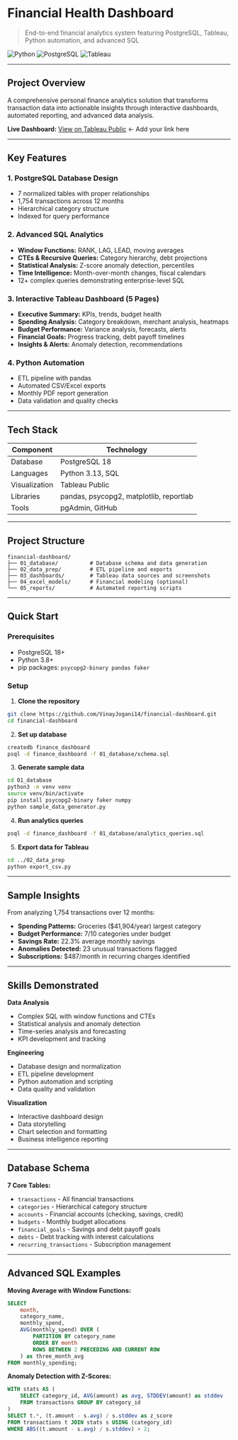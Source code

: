 # Financial Health Dashboard

> End-to-end financial analytics system featuring PostgreSQL, Tableau, Python automation, and advanced SQL

![Python](https://img.shields.io/badge/Python-3.13-blue)
![PostgreSQL](https://img.shields.io/badge/PostgreSQL-18-blue)
![Tableau](https://img.shields.io/badge/Tableau-Public-orange)

---

## Project Overview

A comprehensive personal finance analytics solution that transforms transaction data into actionable insights through interactive dashboards, automated reporting, and advanced data analysis.

**Live Dashboard:** [View on Tableau Public](https://public.tableau.com/app/profile/vinay.jogani/viz/Book1_17596201871960/Dashboard5) ← Add your link here

---

## Key Features

### 1. PostgreSQL Database Design
- 7 normalized tables with proper relationships
- 1,754 transactions across 12 months
- Hierarchical category structure
- Indexed for query performance

### 2. Advanced SQL Analytics
- **Window Functions:** RANK, LAG, LEAD, moving averages
- **CTEs & Recursive Queries:** Category hierarchy, debt projections
- **Statistical Analysis:** Z-score anomaly detection, percentiles
- **Time Intelligence:** Month-over-month changes, fiscal calendars
- 12+ complex queries demonstrating enterprise-level SQL

### 3. Interactive Tableau Dashboard (5 Pages)
- **Executive Summary:** KPIs, trends, budget health
- **Spending Analysis:** Category breakdown, merchant analysis, heatmaps
- **Budget Performance:** Variance analysis, forecasts, alerts
- **Financial Goals:** Progress tracking, debt payoff timelines
- **Insights & Alerts:** Anomaly detection, recommendations

### 4. Python Automation
- ETL pipeline with pandas
- Automated CSV/Excel exports
- Monthly PDF report generation
- Data validation and quality checks

---

## Tech Stack

| Component | Technology |
|-----------|------------|
| Database | PostgreSQL 18 |
| Languages | Python 3.13, SQL |
| Visualization | Tableau Public |
| Libraries | pandas, psycopg2, matplotlib, reportlab |
| Tools | pgAdmin, GitHub |

---

## Project Structure

```
financial-dashboard/
├── 01_database/          # Database schema and data generation
├── 02_data_prep/         # ETL pipeline and exports
├── 03_dashboards/        # Tableau data sources and screenshots
├── 04_excel_models/      # Financial modeling (optional)
└── 05_reports/           # Automated reporting scripts
```

---

## Quick Start

### Prerequisites
- PostgreSQL 18+
- Python 3.8+
- pip packages: `psycopg2-binary pandas faker`

### Setup

1. **Clone the repository**
```bash
git clone https://github.com/VinayJogani14/financial-dashboard.git
cd financial-dashboard
```

2. **Set up database**
```bash
createdb finance_dashboard
psql -d finance_dashboard -f 01_database/schema.sql
```

3. **Generate sample data**
```bash
cd 01_database
python3 -m venv venv
source venv/bin/activate
pip install psycopg2-binary faker numpy
python sample_data_generator.py
```

4. **Run analytics queries**
```bash
psql -d finance_dashboard -f 01_database/analytics_queries.sql
```

5. **Export data for Tableau**
```bash
cd ../02_data_prep
python export_csv.py
```

---

## Sample Insights

From analyzing 1,754 transactions over 12 months:

- **Spending Patterns:** Groceries ($41,904/year) largest category
- **Budget Performance:** 7/10 categories under budget
- **Savings Rate:** 22.3% average monthly savings
- **Anomalies Detected:** 23 unusual transactions flagged
- **Subscriptions:** $487/month in recurring charges identified

---

## Skills Demonstrated

**Data Analysis**
- Complex SQL with window functions and CTEs
- Statistical analysis and anomaly detection
- Time-series analysis and forecasting
- KPI development and tracking

**Engineering**
- Database design and normalization
- ETL pipeline development
- Python automation and scripting
- Data quality and validation

**Visualization**
- Interactive dashboard design
- Data storytelling
- Chart selection and formatting
- Business intelligence reporting

---

## Database Schema

**7 Core Tables:**
- `transactions` - All financial transactions
- `categories` - Hierarchical category structure
- `accounts` - Financial accounts (checking, savings, credit)
- `budgets` - Monthly budget allocations
- `financial_goals` - Savings and debt payoff goals
- `debts` - Debt tracking with interest calculations
- `recurring_transactions` - Subscription management

---

## Advanced SQL Examples

**Moving Average with Window Functions:**
```sql
SELECT 
    month,
    category_name,
    monthly_spend,
    AVG(monthly_spend) OVER (
        PARTITION BY category_name
        ORDER BY month
        ROWS BETWEEN 2 PRECEDING AND CURRENT ROW
    ) as three_month_avg
FROM monthly_spending;
```

**Anomaly Detection with Z-Scores:**
```sql
WITH stats AS (
    SELECT category_id, AVG(amount) as avg, STDDEV(amount) as stddev
    FROM transactions GROUP BY category_id
)
SELECT t.*, (t.amount - s.avg) / s.stddev as z_score
FROM transactions t JOIN stats s USING (category_id)
WHERE ABS((t.amount - s.avg) / s.stddev) > 2;
```


